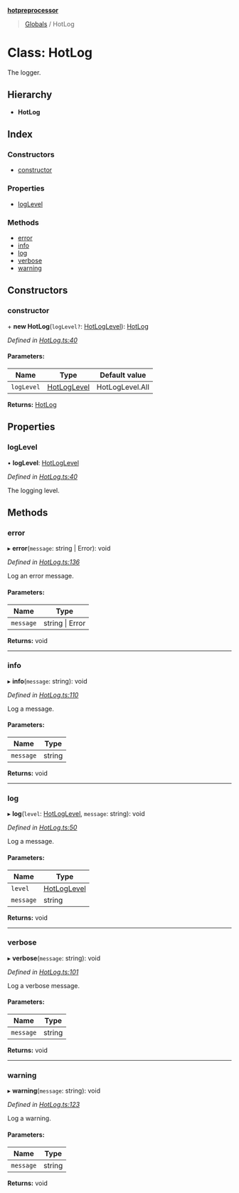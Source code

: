 **[hotpreprocessor](../README.md)**

> [Globals](../globals.md) / HotLog

# Class: HotLog

The logger.

## Hierarchy

* **HotLog**

## Index

### Constructors

* [constructor](hotlog.md#constructor)

### Properties

* [logLevel](hotlog.md#loglevel)

### Methods

* [error](hotlog.md#error)
* [info](hotlog.md#info)
* [log](hotlog.md#log)
* [verbose](hotlog.md#verbose)
* [warning](hotlog.md#warning)

## Constructors

### constructor

\+ **new HotLog**(`logLevel?`: [HotLogLevel](../enums/hotloglevel.md)): [HotLog](hotlog.md)

*Defined in [HotLog.ts:40](https://github.com/OurFreeLight/HotPreprocessor/blob/a28393c/src/HotLog.ts#L40)*

#### Parameters:

Name | Type | Default value |
------ | ------ | ------ |
`logLevel` | [HotLogLevel](../enums/hotloglevel.md) | HotLogLevel.All |

**Returns:** [HotLog](hotlog.md)

## Properties

### logLevel

•  **logLevel**: [HotLogLevel](../enums/hotloglevel.md)

*Defined in [HotLog.ts:40](https://github.com/OurFreeLight/HotPreprocessor/blob/a28393c/src/HotLog.ts#L40)*

The logging level.

## Methods

### error

▸ **error**(`message`: string \| Error): void

*Defined in [HotLog.ts:136](https://github.com/OurFreeLight/HotPreprocessor/blob/a28393c/src/HotLog.ts#L136)*

Log an error message.

#### Parameters:

Name | Type |
------ | ------ |
`message` | string \| Error |

**Returns:** void

___

### info

▸ **info**(`message`: string): void

*Defined in [HotLog.ts:110](https://github.com/OurFreeLight/HotPreprocessor/blob/a28393c/src/HotLog.ts#L110)*

Log a message.

#### Parameters:

Name | Type |
------ | ------ |
`message` | string |

**Returns:** void

___

### log

▸ **log**(`level`: [HotLogLevel](../enums/hotloglevel.md), `message`: string): void

*Defined in [HotLog.ts:50](https://github.com/OurFreeLight/HotPreprocessor/blob/a28393c/src/HotLog.ts#L50)*

Log a message.

#### Parameters:

Name | Type |
------ | ------ |
`level` | [HotLogLevel](../enums/hotloglevel.md) |
`message` | string |

**Returns:** void

___

### verbose

▸ **verbose**(`message`: string): void

*Defined in [HotLog.ts:101](https://github.com/OurFreeLight/HotPreprocessor/blob/a28393c/src/HotLog.ts#L101)*

Log a verbose message.

#### Parameters:

Name | Type |
------ | ------ |
`message` | string |

**Returns:** void

___

### warning

▸ **warning**(`message`: string): void

*Defined in [HotLog.ts:123](https://github.com/OurFreeLight/HotPreprocessor/blob/a28393c/src/HotLog.ts#L123)*

Log a warning.

#### Parameters:

Name | Type |
------ | ------ |
`message` | string |

**Returns:** void
